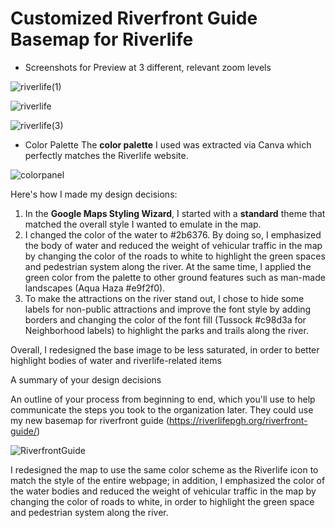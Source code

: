 # Customized Riverfront Guide Basemap for Riverlife

- Screenshots for Preview at 3 different, relevant zoom levels

![riverlife(1)](https://user-images.githubusercontent.com/127965922/227678457-e7a67792-8ce2-4dc4-81dc-876a35367c22.jpg)

![riverlife](https://user-images.githubusercontent.com/127965922/227637214-bb181e1f-f6f1-47fb-8869-38a9bd9c78e2.jpg)

![riverlife(3)](https://user-images.githubusercontent.com/127965922/227678463-75c0e127-8ae4-4f55-9d02-65c63e95cae3.jpg)

- Color Palette
The **color palette** I used was extracted via Canva which perfectly matches the Riverlife website.

![colorpanel](https://user-images.githubusercontent.com/127965922/227637290-507a45df-80bb-4b79-b0de-bd3f883ce4bd.jpg)

Here's how I made my design decisions:

1. In the **Google Maps Styling Wizard**, I started with a **standard** theme that matched the overall style I wanted to emulate in the map.
2. I changed the color of the water to #2b6376. By doing so, I emphasized the body of water and reduced the weight of vehicular traffic in the map by changing the color of the roads to white to highlight the green spaces and pedestrian system along the river. At the same time, I applied the green color from the palette to other ground features such as man-made landscapes (Aqua Haza #e9f2f0).
3. To make the attractions on the river stand out, I chose to hide some labels for non-public attractions and improve the font style by adding borders and changing the color of the font fill (Tussock #c98d3a for Neighborhood labels) to highlight the parks and trails along the river.

Overall, I redesigned the base image to be less saturated, in order to better highlight bodies of water and riverlife-related items


A summary of your design decisions


An outline of your process from beginning to end, which you'll use to help communicate the steps you took to the organization later.
They could use my new basemap for riverfront guide (https://riverlifepgh.org/riverfront-guide/)

![RiverfrontGuide](https://user-images.githubusercontent.com/127965922/227637968-b9cdac67-f8ac-4ef9-b40b-3330cc783bee.jpg)

I redesigned the map to use the same color scheme as the Riverlife icon to match the style of the entire webpage; in addition, I emphasized the color of the water bodies and reduced the weight of vehicular traffic in the map by changing the color of roads to white, in order to highlight the green space and pedestrian system along the river.
